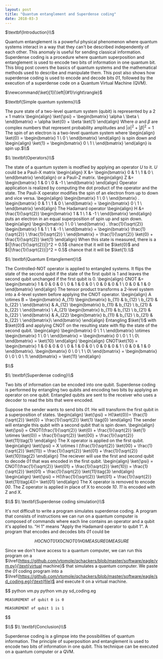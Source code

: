 ```yaml
---
layout: post
title: "Quantum entanglement and Superdense coding"
date: 2018-03-3
---
```

<section>

 $\textbf{Introduction}\\$

Quantum entanglement is a powerful physical phenomenon where quantum systems interact in a way that they can't be described independently of each other. This anomaly is useful for sending classical information. Superdense coding is a procedure where quantum superposition and entanglement is used to encode two bits of information in one quantum bit. This blog post covers the basics of quantum systems and the mathematical methods used to describe and manipulate them. This post also shows how superdense coding is used to encode and decode bits $\textit{01}$, followed by the execution of a superdense code on a Quantum Virtual Machine (QVM).

<section>

<section>$\newcommand{\ket}[1]{\left|{#1}\right\rangle}$

 $\textbf{Simple quantum systems}\\$

The pure state of a two-level quantum system (qubit) is represented by a $2\times1$ matrix \begin{align} \ket{\psi} = \begin{bmatrix} \alpha \\ \beta \\ \end{bmatrix} = \alpha \ket{0} + \beta \ket{1} \end{align} Where $\alpha$ and $\beta$ are complex numbers that represent probability amplitudes and ${|\alpha|}^2 + {|\beta|}^2 =1$ The spin of an electron is a two-level quantum system where \begin{align} \ket{0} = \begin{bmatrix} 1 \\ 0 \\ \end{bmatrix} \end{align} is spin down and \begin{align} \ket{1} = \begin{bmatrix} 0 \\ 1 \\ \end{bmatrix} \end{align} is spin up.$\\$

<section>

<section>

$\\ \textbf{Operators}\\$

The state of a quantum system is modfied by applying an operator $\textit{U}$ to it. $\textit{U}$ could be a Pauli-X matrix \begin{align} X &= \begin{bmatrix} 0 & 1 \\ 1 & 0 \\ \end{bmatrix} \end{align} or a Pauli-Z matrix. \begin{align} Z &= \begin{bmatrix} 1 & 0 \\ 0 & -1 \\ \end{bmatrix} \end{align} Operator application is realized by computing the dot product of the operator and the state. The Pauli-X operator modifies the spin of an electron from up to down and vice versa. \begin{align} \begin{bmatrix} 1 \\ 0 \\ \end{bmatrix} . \begin{bmatrix} 0 & 1 \\ 1 & 0 \\ \end{bmatrix} = \begin{bmatrix} 0 \\ 1 \\ \end{bmatrix} \end{align} The Hadamard operator \begin{align} H &= \frac{1}{\sqrt{2}} \begin{bmatrix} 1 & 1 \\ 1 & -1 \\ \end{bmatrix} \end{align} puts an electron in an equal superposition of spin up and spin down. \begin{align} \begin{bmatrix} 1 \\ 0 \\ \end{bmatrix} . \frac{1}{\sqrt{2}} \begin{bmatrix} 1 & 1 \\ 1 & -1 \\ \end{bmatrix} = \begin{bmatrix} \frac{1}{\sqrt{2}} \\ \frac{1}{\sqrt{2}} \\ \end{bmatrix} = \frac{1}{\sqrt{2}} \ket{0} + \frac{1}{\sqrt{2}} \ket{1} \end{align} When this state is measured, there is a ${|\frac{1}{\sqrt{2}}|}^2 = 0.5$ chance that it will be $\ket{0}$ and ${|\frac{1}{\sqrt{2}}|}^2 = 0.5$ chance that it will be $\ket{1}.\\$

</section>

<section>

$\\ \textbf{Quantum Entanglement}\\$

The Controlled-NOT operator is applied to entangled systems. It flips the state of the second qubit if the state of the first qubit is 1 and leaves the second qubit unchanged if the first qubit is 0. \begin{align} CNOT &= \begin{bmatrix} 1 & 0 & 0 & 0 \\ 0 & 1 & 0 & 0 \\ 0 & 0 & 0 & 1 \\ 0 & 0 & 1 & 0 \end{bmatrix} \end{align} The tensor product transforms a 2-level system into a 4-level system before applying the CNOT operator. \begin{align} A \otimes B = \begin{bmatrix} A_{11} \begin{bmatrix} b_{11} & b_{12} \\ b_{21} & b_{22} \\ \end{bmatrix} & A_{12} \begin{bmatrix} b_{11} & b_{12} \\ b_{21} & b_{22} \\ \end{bmatrix} \\ A_{21} \begin{bmatrix} b_{11} & b_{12} \\ b_{21} & b_{22} \\ \end{bmatrix} & A_{22} \begin{bmatrix} b_{11} & b_{12} \\ b_{21} & b_{22} \\ \end{bmatrix}\\ \end{bmatrix} \end{align} Entangling $\ket{1}$ with $\ket{0}$ and applying CNOT on the resulting state with flip the state of the second qubit. \begin{align} \begin{bmatrix} 0 \\ 1 \\ \end{bmatrix} \otimes \begin{bmatrix} 1 \\ 0 \\ \end{bmatrix} = \begin{bmatrix} 0 \\ 0 \\ 1 \\ 0\\ \end{bmatrix} = \ket{10} \end{align} \begin{align} CNOT\ket{10} = \begin{bmatrix} 1 & 0 & 0 & 0 \\ 0 & 1 & 0 & 0 \\ 0 & 0 & 0 & 1 \\ 0 & 0 & 1 & 0 \end{bmatrix}. \begin{bmatrix} 0 \\ 0 \\ 1 \\ 0\\ \end{bmatrix} = \begin{bmatrix} 0 \\ 0 \\ 0 \\ 1\\ \end{bmatrix} = \ket{11} \end{align}</section>

<section>
$\\$

$\\ \textbf{Superdense coding}\\$

Two bits of information can be encoded into one qubit. Superdense coding is performed by entangling two qubits and encoding two bits by applying an operator on one qubit. Entangled qubits are sent to the receiver who uses a decoder to read the bits that were encoded.

Suppose the sender wants to send bits $\textit{01}$. He will transform the first qubit in a superposition of states. \begin{align} \ket{\psi} = H(\ket{0})= \frac{1}{\sqrt{2}} \ket{0} + \frac{1}{\sqrt{2}} \ket{1} \tag{0} \end{align} The sender will entangle this qubit with a second qubit that is spin down. \begin{align} \ket{\psi} = CNOT(\frac{1}{\sqrt{2}} \ket{0} + \frac{1}{\sqrt{2}} \ket{1} \otimes \ket{0}) = \frac{1}{\sqrt{2}} \ket{00} + \frac{1}{\sqrt{2}} \ket{11}\tag{1} \end{align} The X operator is applied on the first qubit. \begin{align} \ket{\psi} = X \otimes I (\frac{1}{\sqrt{2}} \ket{00} + \frac{1}{\sqrt{2}} \ket{11}) = \frac{1}{\sqrt{2}} \ket{01} + \frac{1}{\sqrt{2}} \ket{10}\tag{2} \end{align} The reciever will use the first and second qubit to decode $\textit{01}$ that was encoded in the first qubit. \begin{align} \ket{\psi} = CNOT(\frac{1}{\sqrt{2}} \ket{01} + \frac{1}{\sqrt{2}} \ket{10}) = \frac{1}{\sqrt{2}} \ket{01} + \frac{1}{\sqrt{2}} \ket{11}\tag{3} \end{align} \begin{align} \ket{\psi} = H(\frac{1}{\sqrt{2}} \ket{01} + \frac{1}{\sqrt{2}} \ket{11}\tag{4})= \ket{01} \end{align} The X operator is removed to encode $\textit{00}$. The Z operator is applied in place of X to encode $\textit{10}$. $\textit{11}$ is encoded with Z and X.</section>

<section>
$\\$
$\\ \textbf{Superdense coding simulation}\\$

It's not difficult to write a program simulates superdense coding. A program that consists of instructions we can run on a quantum computer is composed of commands where each line contains an operator and a qubit it's applied to. "H 1" means "Apply the Hadamard operator to qubit 1". A program that encodes and decodes bits $\textit{01}$ could be

 $$
   H 0
   CNOT 0 1
   X 0 
   CNOT 0 1
   H 0
   MEASURE 0
   MEASURE 
 $$


Since we don't have access to a quantum computer, we can run this program on a $\href{https://github.com/vtomole/qchackers/blob/master/software/eagle/vm.py}{\text{virtual machine}$ that simulates a quantum computer. We paste the $\textit{01}$ coding program into a $\href{https://github.com/vtomole/qchackers/blob/master/software/eagle/sd_coding.eg}{\text{file}$ and execute it on a virtual machine.

$$
    python vm.py python vm.py sd_coding.eg

    MEASUREMENT of qubit 0 is 0 

    MEASUREMENT of qubit 1 is 1
$$


</section>

<section>
$\\$
$\\ \textbf{Conclusion}\\$

Superdense coding is a glimpse into the possibilities of quantum information. The principle of superposition and entanglement is used to encode two bits of information in one qubit. This technique can be executed on a quantum computer or a QVM.</section>

</section>
</section>

</section>

</section>
